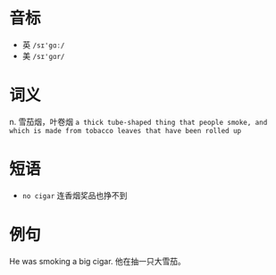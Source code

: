 # 音标

- 英 `/sɪ'gɑː/`
- 美 `/sɪ'ɡɑr/`

# 词义

n. 雪茄烟，叶卷烟
`a thick tube-shaped thing that people smoke, and which is made from tobacco leaves that have been rolled up`

# 短语

- `no cigar` 连香烟奖品也挣不到

# 例句

He was smoking a big cigar.
他在抽一只大雪茄。


